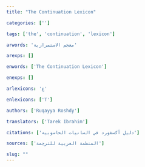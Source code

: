```yaml
---
title: "The Continuation Lexicon"

categories: ['']

tags: ['the', 'continuation', 'lexicon']

arwords: 'معجم الاستمرارية'

arexps: []

enwords: ['The Continuation Lexicon']

enexps: []

arlexicons: 'ع'

enlexicons: ['T']

authors: ['Ruqayya Roshdy']

translators: ['Tarek Ibrahim']

citations: ['دليل أكسفورد في السانيات الحاسوبية']

sources: ['المنظمة العربية للترجمة']

slug: ""
---
```


